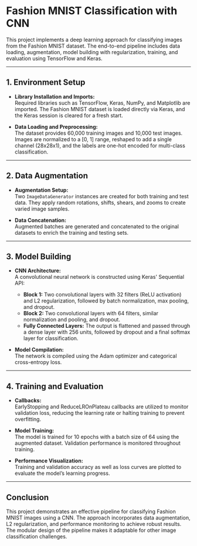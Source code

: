 # Fashion MNIST Classification with CNN

This project implements a deep learning approach for classifying images from the Fashion MNIST dataset. The end-to-end pipeline includes data loading, augmentation, model building with regularization, training, and evaluation using TensorFlow and Keras.

---

## 1. Environment Setup

- **Library Installation and Imports:**  
  Required libraries such as TensorFlow, Keras, NumPy, and Matplotlib are imported. The Fashion MNIST dataset is loaded directly via Keras, and the Keras session is cleared for a fresh start.

- **Data Loading and Preprocessing:**  
  The dataset provides 60,000 training images and 10,000 test images. Images are normalized to a [0, 1] range, reshaped to add a single channel (28x28x1), and the labels are one-hot encoded for multi-class classification.

---

## 2. Data Augmentation

- **Augmentation Setup:**  
  Two `ImageDataGenerator` instances are created for both training and test data. They apply random rotations, shifts, shears, and zooms to create varied image samples.

- **Data Concatenation:**  
  Augmented batches are generated and concatenated to the original datasets to enrich the training and testing sets.

---

## 3. Model Building

- **CNN Architecture:**  
  A convolutional neural network is constructed using Keras' Sequential API:
  - **Block 1:** Two convolutional layers with 32 filters (ReLU activation) and L2 regularization, followed by batch normalization, max pooling, and dropout.
  - **Block 2:** Two convolutional layers with 64 filters, similar normalization and pooling, and dropout.
  - **Fully Connected Layers:** The output is flattened and passed through a dense layer with 256 units, followed by dropout and a final softmax layer for classification.

- **Model Compilation:**  
  The network is compiled using the Adam optimizer and categorical cross-entropy loss.

---

## 4. Training and Evaluation

- **Callbacks:**  
  EarlyStopping and ReduceLROnPlateau callbacks are utilized to monitor validation loss, reducing the learning rate or halting training to prevent overfitting.

- **Model Training:**  
  The model is trained for 10 epochs with a batch size of 64 using the augmented dataset. Validation performance is monitored throughout training.

- **Performance Visualization:**  
  Training and validation accuracy as well as loss curves are plotted to evaluate the model’s learning progress.

---

## Conclusion

This project demonstrates an effective pipeline for classifying Fashion MNIST images using a CNN. The approach incorporates data augmentation, L2 regularization, and performance monitoring to achieve robust results. The modular design of the pipeline makes it adaptable for other image classification challenges.


